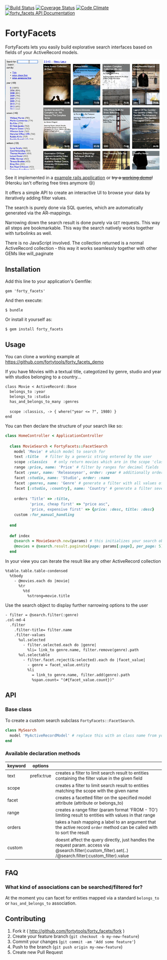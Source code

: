 [![Build Status](https://travis-ci.org/fortytools/forty_facets.svg)](https://travis-ci.org/fortytools/forty_facets)
[![Coverage Status](https://coveralls.io/repos/fortytools/forty_facets/badge.png?branch=master)](https://coveralls.io/r/fortytools/forty_facets?branch=master)
[![Code Climate](https://codeclimate.com/github/fortytools/forty_facets.png)](https://codeclimate.com/github/fortytools/forty_facets)
[![forty_facets API Documentation](https://www.omniref.com/ruby/gems/forty_facets.png)](https://www.omniref.com/ruby/gems/forty_facets)

# FortyFacets

FortyFacets lets you easily build explorative search interfaces based on fields of your ActiveRecord models.

![demo](./demo.gif)

See it implemented in a [example rails application](https://github.com/FortySource/forty_facets_demo/tree/main) or
~~try a [working demo]( https://forty-facets.herokuapp.com/ "Testinstallation on heroku")!~~ (Heroku isn't offering free tires anymore 😢)

It offers a simple API to create an interactive UI to browse your data by iteratively adding
filter values.

The search is purely done via SQL queries, which are automatically generated via the AR-mappings.

Narrowing down the search result is done purely via `GET` requests. This way all steps are bookmarkable. This way the search natively works together with turbolinks as well.

There is no JavaScript involved. The collection returned is a normal ActiveRecord collection - this way it works seamlessly together with other GEMs like will_paginate

## Installation

Add this line to your application's Gemfile:

    gem 'forty_facets'

And then execute:

    $ bundle

Or install it yourself as:

    $ gem install forty_facets

## Usage

You can clone a working example at https://github.com/fortytools/forty_facets_demo

If you have Movies with a textual title, categotized by genre, studio and year with studios belonging to a country...

    class Movie < ActiveRecord::Base
      belongs_to :year
      belongs_to :studio
      has_and_belongs_to_many :genres

      scope :classics, -> { where("year <= ?", 1980) }
    end

You can then declare the structure of your search like so:

```ruby
class HomeController < ApplicationController

  class MovieSearch < FortyFacets::FacetSearch
    model 'Movie' # which model to search for
    text :title   # filter by a generic string entered by the user
    scope :classics   # only return movies which are in the scope 'classics'
    range :price, name: 'Price' # filter by ranges for decimal fields
    facet :year, name: 'Releaseyear', order: :year # additionally order values in the year field
    facet :studio, name: 'Studio', order: :name
    facet :genres, name: 'Genre' # generate a filter with all values of 'genre' occuring in the result
    facet [:studio, :country], name: 'Country' # generate a filter several belongs_to 'hops' away

    orders 'Title' => :title,
           'price, cheap first' => "price asc",
           'price, expensive first' => {price: :desc, title: :desc}
    custom :for_manual_handling

  end

  def index
    @search = MovieSearch.new(params) # this initializes your search object from the request params
    @movies = @search.result.paginate(page: params[:page], per_page: 5) # optionally paginate through your results
  end
```

In your view you can iterate the result like any other ActiveRecord collection

```haml
%table.table.table-condensed
  %tbody
    - @movies.each do |movie|
      %tr
        %td
          %strong=movie.title
```

Use the search object to display further narrowing options to the user

```haml
- filter = @search.filter(:genre)
.col-md-4
  .filter
    .filter-title= filter.name
    .filter-values
      %ul.selected
        - filter.selected.each do |genre|
          %li= link_to genre.name, filter.remove(genre).path
      %ul.selectable
        - filter.facet.reject(&:selected).each do |facet_value|
          - genre = facet_value.entity
          %li
            = link_to genre.name, filter.add(genre).path
            %span.count= "(#{facet_value.count})"
```
## API

### Base class

To create a custom search subclass `FortyFacets::FacetSearch`.

```ruby
class MySearch
  model 'MyActiveRecordModel' # replace this with an class name from your models folder
end
```

### Available declaration methods
| keyword | options       |                                                                                                                         |
|---------|---------------|-------------------------------------------------------------------------------------------------------------------------|
| text    | prefix:true   | creates a filter to limit search result to entities containing the filter value in the given field                      |
| scope   |               | creates a filter to limit search result to entities matching the scope with the given name                              |
| facet   |               | creates a facetted filter on the specified model attribute (attribute or belongs_to)                                    |
| range   |               | creates a range filter (param format 'FROM - TO') limiting result to entities with values in that range              | 
| orders  |               | takes a hash mapping a label to an argument that the active record `order` method can be called with to sort the result |
| custom  |               | doesnt affect the query directly, just handles the request param. access via @search.filter(:custom_filter).set(..) /@search.filter(:custom_filter).value |

## FAQ

### What kind of associations can be searched/filtered for?

At the moment you can facet for entities mapped via a standard `belongs_to` or `has_and_belongs_to` association. 

## Contributing

1. Fork it ( http://github.com/fortytools/forty_facets/fork )
2. Create your feature branch (`git checkout -b my-new-feature`)
3. Commit your changes (`git commit -am 'Add some feature'`)
4. Push to the branch (`git push origin my-new-feature`)
5. Create new Pull Request
